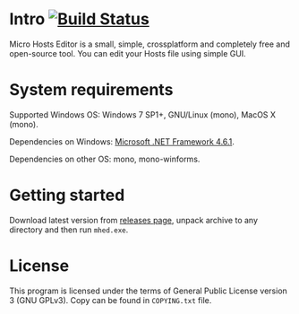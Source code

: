 Intro [![Build Status](https://travis-ci.org/xvitaly/mhed.svg?branch=master)](https://travis-ci.org/xvitaly/mhed)
===
Micro Hosts Editor is a small, simple, crossplatform and completely free and open-source tool. You can edit your Hosts file using simple GUI.

System requirements
===
Supported Windows OS: Windows 7 SP1+, GNU/Linux (mono), MacOS X (mono).

Dependencies on Windows: [Microsoft .NET Framework 4.6.1](https://www.microsoft.com/en-us/download/details.aspx?id=49981).

Dependencies on other OS: mono, mono-winforms.

Getting started
===
Download latest version from [releases page](https://github.com/xvitaly/mhed/releases/latest), unpack archive to any directory and then run `mhed.exe`.


License
===
This program is licensed under the terms of General Public License version 3 (GNU GPLv3). Copy can be found in `COPYING.txt` file.
